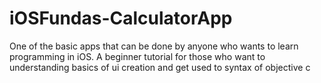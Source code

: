 iOSFundas-CalculatorApp
=======================

One of the basic apps that can be done by anyone who wants to learn programming in iOS. A beginner tutorial for those who want to understanding basics of ui creation and get used to syntax of objective c
